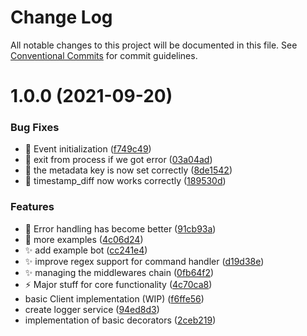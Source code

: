 # Change Log

All notable changes to this project will be documented in this file.
See [Conventional Commits](https://conventionalcommits.org) for commit guidelines.

# 1.0.0 (2021-09-20)


### Bug Fixes

* :bug: Event initialization ([f749c49](https://github.com/xzeldon/vk-di/commit/f749c49c0af675359709ead8f83a80f347f38aa1))
* :bug: exit from process if we got error ([03a04ad](https://github.com/xzeldon/vk-di/commit/03a04adb2ce7df7e0ef08dc21720d6df91e0f068))
* :bug: the metadata key is now set correctly ([8de1542](https://github.com/xzeldon/vk-di/commit/8de15421d648dacb0ea245df79efdc6a84f505f6))
* :bug: timestamp_diff now works correctly ([189530d](https://github.com/xzeldon/vk-di/commit/189530d76ccc48d2dd802a9004dd3fa901ddd2e6))


### Features

* :art: Error handling has become better ([91cb93a](https://github.com/xzeldon/vk-di/commit/91cb93a499e659ca1ff020b35a6dbc42e84e4696))
* :art: more examples ([4c06d24](https://github.com/xzeldon/vk-di/commit/4c06d24fdc74327bf1d11562000f377fc5053210))
* :sparkles: add example bot ([cc241e4](https://github.com/xzeldon/vk-di/commit/cc241e4ed3d40e57911af3a838b210bac527515b))
* :sparkles: improve regex support for command handler ([d19d38e](https://github.com/xzeldon/vk-di/commit/d19d38e9188ca08ed68e820bbb17304ec1d095f3))
* :sparkles: managing the middlewares chain ([0fb64f2](https://github.com/xzeldon/vk-di/commit/0fb64f21f9ec017224bee35af743395f7ae1ee09))
* :zap: Major stuff for core functionality ([4c70ca8](https://github.com/xzeldon/vk-di/commit/4c70ca8c729d1a4060dc02b3927fa57badb1a979))
* basic Client implementation (WIP) ([f6ffe56](https://github.com/xzeldon/vk-di/commit/f6ffe563173ec4a32e2c23023145d096b4cb362f))
* create logger service ([94ed8d3](https://github.com/xzeldon/vk-di/commit/94ed8d3d87342b49227c0315f0b1dc230d744d9b))
* implementation of basic decorators ([2ceb219](https://github.com/xzeldon/vk-di/commit/2ceb219530239d551046f3ab8bed8b5557b52710))
